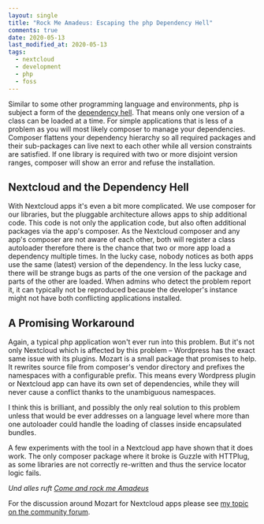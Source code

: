 ```yaml
---
layout: single
title: "Rock Me Amadeus: Escaping the php Dependency Hell"
comments: true
date: 2020-05-13
last_modified_at: 2020-05-13
tags:
  - nextcloud
  - development
  - php
  - foss
---
```


Similar to some other programming language and environments, php is subject a form of the [dependency hell](https://en.wikipedia.org/wiki/Dependency_hell). That means only one version of a class can be loaded at a time. For simple applications that is less of a problem as you will most likely composer to manage your dependencies. Composer flattens your dependency hierarchy so all required packages and their sub-packages can live next to each other while all version constraints are satisfied. If one library is required with two or more disjoint version ranges, composer will show an error and refuse the installation.

## Nextcloud and the Dependency Hell

With Nextcloud apps it's even a bit more complicated. We use composer for our libraries, but the pluggable architecture allows apps to ship additional code. This code is not only the application code, but also often additional packages via the app's composer. As the Nextcloud composer and any app's composer are not aware of each other, both will register a class autoloader therefore there is the chance that two or more app load a dependency multiple times. In the lucky case, nobody notices as both apps use the same (latest) version of the dependency. In the less lucky case, there will be strange bugs as parts of the one version of the package and parts of the other are loaded. When admins who detect the problem report it, it can typically not be reproduced because the developer's instance might not have both conflicting applications installed.

## A Promising Workaround

Again, a typical php application won't ever run into this problem. But it's not only Nextcloud which is affected by this problem – Wordpress has the exact same issue with its plugins. Mozart is a small package that promises to help. It rewrites source file from composer's vendor directory and prefixes the namespaces with a configurable prefix. This means every Wordpress plugin or Nextcloud app can have its own set of dependencies, while they will never cause a conflict thanks to the unambiguous namespaces.

I think this is brilliant, and possibly the only real solution to this problem unless that would be ever addresses on a language level where more than one autoloader could handle the loading of classes inside encapsulated bundles.

A few experiments with the tool in a Nextcloud app have shown that it does work. The only composer package where it broke is Guzzle with HTTPlug, as some libraries are not correctly re-written and thus the service locator logic fails.

*Und alles ruft* [*Come and rock me Amadeus*](https://www.youtube.com/watch?v=cVikZ8Oe_XA)

For the discussion around Mozart for Nextcloud apps please see [my topic on the community forum](https://help.nextcloud.com/t/escaping-the-dependency-hell/81407).
